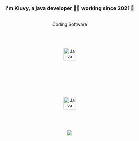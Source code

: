 ### <div align="center">I'm Kluvy, a java developer 👨‍💻 working since 2021 🚀</div>
<br/>
<div align="center">Coding Software</div>
<br/>
<div align="center">
<a href="https://www.jetbrains.com/fr-fr/idea/download/" target="_blank">
<img style="margin: 50px" src="https://seeklogo.com/images/I/intellij-idea-logo-F0395EF783-seeklogo.com.png" alt="Java" height="40" />
</a>
</div>
<br/>
<div align="center">
<img style="margin: 50px" src="https://seeklogo.com/images/J/java-logo-41D4155FC3-seeklogo.com.png" alt="Java" height="40" />
</div>
<br/>
<div align="center"><img src="https://github-readme-stats.vercel.app/api/top-langs/?username=NotKluvy&hide_border=true&layout=compact" align="center" /></div>
